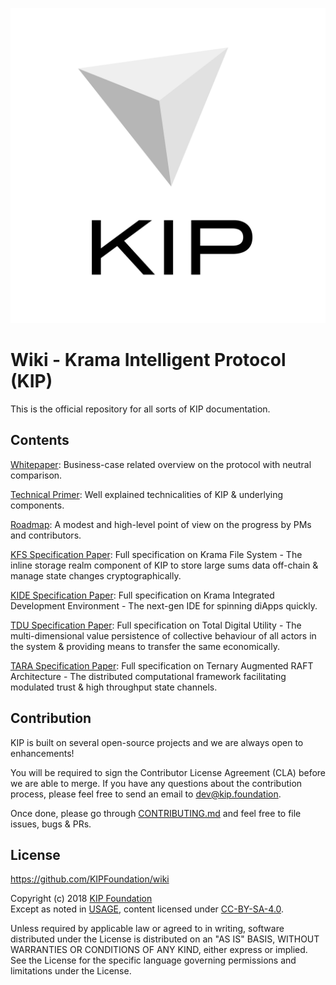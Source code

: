 
<p><a style=algin:center" href="http://kip.foundation"><img src="./images/logo.png" /></a>

# Wiki - Krama Intelligent Protocol (KIP)
This is the official repository for all sorts of KIP documentation.

## Contents

[Whitepaper](): Business-case related overview on the protocol with neutral comparison.

[Technical Primer](): Well explained technicalities of KIP & underlying components.

[Roadmap](): A modest and high-level point of view on the progress by PMs and contributors.

[KFS Specification Paper](): Full specification on Krama File System - The inline storage realm component of KIP to store large sums data off-chain & manage state changes cryptographically.

[KIDE Specification Paper](): Full specification on Krama Integrated Development Environment - The next-gen IDE for spinning diApps quickly.

[TDU Specification Paper](): Full specification on Total Digital Utility - The multi-dimensional value persistence of collective behaviour of all actors in the system & providing means to transfer the same economically.

[TARA Specification Paper](): Full specification on Ternary Augmented RAFT Architecture - The distributed computational framework facilitating modulated trust & high throughput state channels.

## Contribution

KIP is built on several open-source projects and we are always open to enhancements! 

You will be required to sign the Contributor License Agreement (CLA) before we are able to merge. If you have any questions about the contribution process, please feel free to send an email to [dev@kip.foundation](mailto:dev@kip.foundation).  

Once done, please go through [CONTRIBUTING.md](/CONTRIBUTING.md) and feel free to file issues, bugs & PRs.  

## License
https://github.com/KIPFoundation/wiki

Copyright (c) 2018 [KIP Foundation](http://kip.foundation)  
Except as noted in [USAGE](/USAGE.md), content licensed under [CC-BY-SA-4.0](/LICENSE).

Unless required by applicable law or agreed to in writing, software distributed under the License is distributed on an "AS IS" BASIS, WITHOUT WARRANTIES OR CONDITIONS OF ANY KIND, either express or implied. See the License for the specific language governing permissions and limitations under the License.